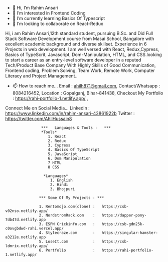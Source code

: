 - 👋 Hi, I’m Rahim Ansari
- 👀 I’m interested in Frontend Coding
- 🌱 I’m currently learning Basics Of Typescript
- 💞️ I’m looking to collaborate on React-Redux

Hi, i am Rahim Ansari,12th standard student, pursuing B.Sc. and Did Full Stack Software Development course from Masai School, Bangalore with excellent academic background and diverse skillset. Experience in 6 Projects in web development. I am well versed with React, Redux,Cypress, Basics of TypeScrit, Javascript, Dom-Manipulation, HTML, and CSS.looking to start a career as an entry-level software developer in a reputed Tech/Product Base Company With Highly Skills of Good Communication, Frontend coding,  Problem Solving, Team Work, Remote Work, Computer Literacy and Project Management..


- 📫 How to reach me...
 Email : ahilh871@gmail.com,
 Contact/Whatsapp : 8084216452,
 Location : Gopalganj, Bihar-841438,
 Checkout My Portfolio : https://rahi-portfolio-1.netlify.app/ ,
 
 Connect Me on Social Media...
 Linkedin :  https://www.linkedin.com/in/rahim-ansari-43861922b
 Twitter :  https://twitter.com/AhilHussain8
 
 
                    ***   Languages & Tools :   ***
                    *Tools*
                       1. React
                       2. Redux
                       3. Cypress
                       4. Basics Of TypeScript
                       5. JavaScript
                       6. Dom Manipulation
                       7 HTML
                       8 CSS
                     
                     *Languages*
                        1. English 
                        2. Hindi
                        3. Bhojpuri
                      
                   *** Some Of My Projects : ***
                   
                   1. Rentomojo.com(clone) :   https://csb-v02nso.netlify.app/
                   2. NordstromRack.com    :   https://dapper-pony-7db47d.netlify.app
                   3. ESPN Crickinfo.com   :   https://csb-gdn25k-c0ovgbdwd-rahi.vercel.app/
                   4. Stylecraze.com       :   https://singular-hamster-a3212e.netlify.app
                   5. LoseIt.com           :   https://csb-ldmrix.netlify.app/
                   6. Portfolio            :   https://rahi-portfolio-1.netlify.app/ 
